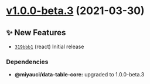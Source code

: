# [v1.0.0-beta.3](https://github.com/TomokiMiyauci/data-table/compare/@miyauci/data-table-core@1.0.0-beta.2...@miyauci/data-table-core@1.0.0-beta.3) (2021-03-30)

## ✨ New Features
- [`319bbb1`](https://github.com/TomokiMiyauci/data-table/commit/319bbb1)  (react) Initial release 



### Dependencies

* **@miyauci/data-table-core:** upgraded to 1.0.0-beta.3
